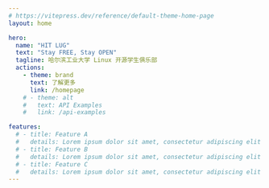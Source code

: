 ```yaml
---
# https://vitepress.dev/reference/default-theme-home-page
layout: home

hero:
  name: "HIT LUG"
  text: "Stay FREE, Stay OPEN"
  tagline: 哈尔滨工业大学 Linux 开源学生俱乐部
  actions:
    - theme: brand
      text: 了解更多
      link: /homepage
    # - theme: alt
    #   text: API Examples
    #   link: /api-examples

features:
  # - title: Feature A
  #   details: Lorem ipsum dolor sit amet, consectetur adipiscing elit
  # - title: Feature B
  #   details: Lorem ipsum dolor sit amet, consectetur adipiscing elit
  # - title: Feature C
  #   details: Lorem ipsum dolor sit amet, consectetur adipiscing elit
---
```


